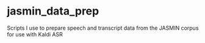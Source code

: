 # jasmin_data_prep
Scripts I use to prepare speech and transcript data from the JASMIN corpus for use with Kaldi ASR
